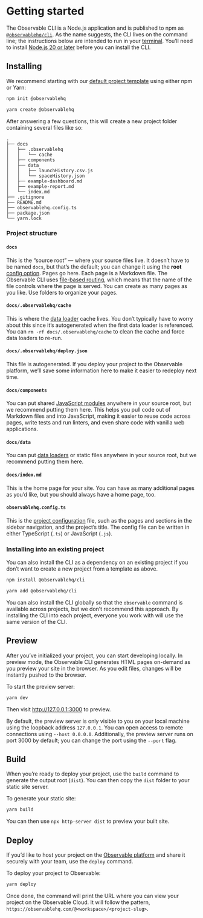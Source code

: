 # Getting started

The Observable CLI is a Node.js application and is published to npm as [`@observablehq/cli`](https://www.npmjs.com/package/@observablehq/cli). As the name suggests, the CLI lives on the command line; the instructions below are intended to run in your [terminal](https://support.apple.com/guide/terminal/open-or-quit-terminal-apd5265185d-f365-44cb-8b09-71a064a42125/mac). You’ll need to install [Node.js 20 or later](https://nodejs.org/) before you can install the CLI.

## Installing

We recommend starting with our [default project template](https://github.com/observablehq/create) using either npm or Yarn:

```sh
npm init @observablehq
```
```sh
yarn create @observablehq
```

After answering a few questions, this will create a new project folder containing several files like so:

```
.
├── docs
│   ├── .observablehq
│   │   └── cache
│   ├── components
│   ├── data
│   │   ├── launchHistory.csv.js
│   │   └── spaceHistory.json
│   ├── example-dashboard.md
│   ├── example-report.md
│   └── index.md
├── .gitignore
├── README.md
├── observablehq.config.ts
├── package.json
└── yarn.lock
```

### Project structure

#### `docs`

This is the “source root” — where your source files live. It doesn’t have to be named `docs`, but that’s the default; you can change it using the **root** [config option](./config). Pages go here. Each page is a Markdown file. The Observable CLI uses [file-based routing](./routing), which means that the name of the file controls where the page is served. You can create as many pages as you like. Use folders to organize your pages.

#### `docs/.observablehq/cache`

This is where the [data loader](./loaders) cache lives. You don’t typically have to worry about this since it’s autogenerated when the first data loader is referenced. You can `rm -rf docs/.observablehq/cache` to clean the cache and force data loaders to re-run.

#### `docs/.observablehq/deploy.json`

This file is autogenerated. If you deploy your project to the Observable platform, we’ll save some information here to make it easier to redeploy next time.

#### `docs/components`

You can put shared [JavaScript modules](./javascript/imports) anywhere in your source root, but we recommend putting them here. This helps you pull code out of Markdown files and into JavaScript, making it easier to reuse code across pages, write tests and run linters, and even share code with vanilla web applications.

#### `docs/data`

You can put [data loaders](./loaders) or static files anywhere in your source root, but we recommend putting them here.

#### `docs/index.md`

This is the home page for your site. You can have as many additional pages as you’d like, but you should always have a home page, too.

#### `observablehq.config.ts`

This is the [project configuration](./config) file, such as the pages and sections in the sidebar navigation, and the project’s title. The config file can be written in either TypeScript (`.ts`) or JavaScript (`.js`).

### Installing into an existing project

You can also install the CLI as a dependency on an existing project if you don’t want to create a new project from a template as above.

```sh
npm install @observablehq/cli
```

```sh
yarn add @observablehq/cli
```

You can also install the CLI globally so that the `observable` command is available across projects, but we don’t recommend this approach. By installing the CLI into each project, everyone you work with will use the same version of the CLI.

## Preview

After you’ve initialized your project, you can start developing locally. In preview mode, the Observable CLI generates HTML pages on-demand as you preview your site in the browser. As you edit files, changes will be instantly pushed to the browser.

To start the preview server:

```sh
yarn dev
```

Then visit <http://127.0.0.1:3000> to preview.

By default, the preview server is only visible to you on your local machine using the loopback address `127.0.0.1`. You can open access to remote connections using <nobr>`--host 0.0.0.0`</nobr>. Additionally, the preview server runs on port 3000 by default; you can change the port using the <nobr>`--port`</nobr> flag.

## Build

When you’re ready to deploy your project, use the `build` command to generate the output root (`dist`). You can then copy the `dist` folder to your static site server.

To generate your static site:

```sh
yarn build
```

You can then use `npx http-server dist` to preview your built site.

## Deploy

If you’d like to host your project on the [Observable platform](https://observablehq.com) and share it securely with your team, use the `deploy` command.

To deploy your project to Observable:

```sh
yarn deploy
```

Once done, the command will print the URL where you can view your project on the Observable Cloud. It will follow the pattern, `https://observablehq.com/@<workspace>/<project-slug>`.
